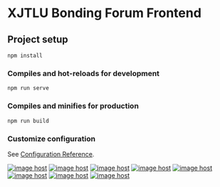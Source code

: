 # XJTLU Bonding Forum Frontend

## Project setup
```
npm install
```

### Compiles and hot-reloads for development
```
npm run serve
```

### Compiles and minifies for production
```
npm run build
```

### Customize configuration
See [Configuration Reference](https://cli.vuejs.org/config/).

<a href="https://imgbox.com/K3AeW5qn" target="_blank"><img src="https://thumbs2.imgbox.com/92/2d/K3AeW5qn_t.jpg" alt="image host"/></a> <a href="https://imgbox.com/BSdBYVqL" target="_blank"><img src="https://thumbs2.imgbox.com/6c/be/BSdBYVqL_t.jpg" alt="image host"/></a> <a href="https://imgbox.com/fORV4vTt" target="_blank"><img src="https://thumbs2.imgbox.com/af/1f/fORV4vTt_t.jpg" alt="image host"/></a> <a href="https://imgbox.com/tyPKAdxd" target="_blank"><img src="https://thumbs2.imgbox.com/bb/d0/tyPKAdxd_t.jpg" alt="image host"/></a> <a href="https://imgbox.com/yvUVVQxG" target="_blank"><img src="https://thumbs2.imgbox.com/e7/09/yvUVVQxG_t.jpg" alt="image host"/></a> <a href="https://imgbox.com/W5irNHMF" target="_blank"><img src="https://thumbs2.imgbox.com/15/97/W5irNHMF_t.jpg" alt="image host"/></a> <a href="https://imgbox.com/RCdikWu2" target="_blank"><img src="https://thumbs2.imgbox.com/77/b6/RCdikWu2_t.png" alt="image host"/></a> <a href="https://imgbox.com/XWZudFny" target="_blank"><img src="https://thumbs2.imgbox.com/71/1e/XWZudFny_t.png" alt="image host"/></a>
